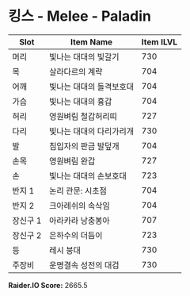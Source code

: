 #  킹스 -  Melee -  Paladin

| Slot | Item Name | Item ILVL |
|------|-----------|-----------|
| 머리 | 빛나는 대대의 빛갈기 | 730 |
| 목 | 살라다르의 계략 | 704 |
| 어깨 | 빛나는 대대의 돌격보호대 | 704 |
| 가슴 | 빛나는 대대의 흉갑 | 704 |
| 허리 | 영원벼림 철갑허리띠 | 727 |
| 다리 | 빛나는 대대의 다리가리개 | 730 |
| 발 | 침입자의 판금 발덮개 | 704 |
| 손목 | 영원벼림 완갑 | 727 |
| 손 | 빛나는 대대의 손보호대 | 723 |
| 반지 1 | 논리 관문: 시초점 | 704 |
| 반지 2 | 크아레쉬의 속삭임 | 704 |
| 장신구 1 | 아라카라 낭충봉아 | 707 |
| 장신구 2 | 은하수의 더듬이 | 723 |
| 등 | 레시 붕대 | 730 |
| 주장비 | 운명결속 성전의 대검 | 730 |

**Raider.IO Score:** 2665.5

